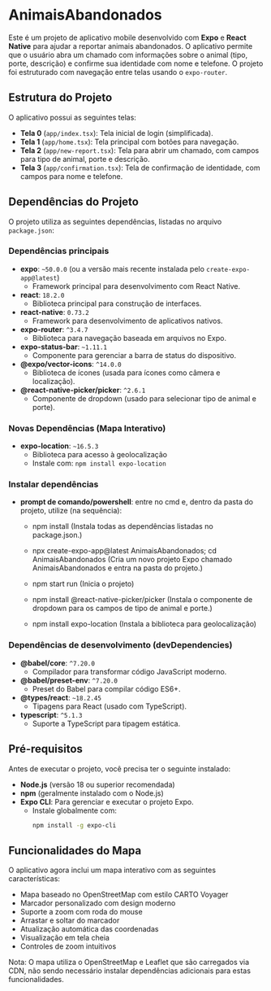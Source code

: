 # AnimaisAbandonados

Este é um projeto de aplicativo mobile desenvolvido com **Expo** e **React Native** para ajudar a reportar animais abandonados. O aplicativo permite que o usuário abra um chamado com informações sobre o animal (tipo, porte, descrição) e confirme sua identidade com nome e telefone. O projeto foi estruturado com navegação entre telas usando o `expo-router`.

## Estrutura do Projeto

O aplicativo possui as seguintes telas:
- **Tela 0** (`app/index.tsx`): Tela inicial de login (simplificada).
- **Tela 1** (`app/home.tsx`): Tela principal com botões para navegação.
- **Tela 2** (`app/new-report.tsx`): Tela para abrir um chamado, com campos para tipo de animal, porte e descrição.
- **Tela 3** (`app/confirmation.tsx`): Tela de confirmação de identidade, com campos para nome e telefone.

## Dependências do Projeto

O projeto utiliza as seguintes dependências, listadas no arquivo `package.json`:

### Dependências principais
- **expo**: `~50.0.0` (ou a versão mais recente instalada pelo `create-expo-app@latest`)
  - Framework principal para desenvolvimento com React Native.
- **react**: `18.2.0`
  - Biblioteca principal para construção de interfaces.
- **react-native**: `0.73.2`
  - Framework para desenvolvimento de aplicativos nativos.
- **expo-router**: `^3.4.7`
  - Biblioteca para navegação baseada em arquivos no Expo.
- **expo-status-bar**: `~1.11.1`
  - Componente para gerenciar a barra de status do dispositivo.
- **@expo/vector-icons**: `^14.0.0`
  - Biblioteca de ícones (usada para ícones como câmera e localização).
- **@react-native-picker/picker**: `^2.6.1`
  - Componente de dropdown (usado para selecionar tipo de animal e porte).

### Novas Dependências (Mapa Interativo)
- **expo-location**: `~16.5.3`
  - Biblioteca para acesso à geolocalização
  - Instale com: `npm install expo-location`

### Instalar dependências
- **prompt de comando/powershell**: entre no cmd e, dentro da pasta do projeto, utilize (na sequência):
   - npm install (Instala todas as dependências listadas no package.json.)

   - npx create-expo-app@latest AnimaisAbandonados;
     cd AnimaisAbandonados (Cria um novo projeto Expo chamado AnimaisAbandonados e entra na pasta do projeto.)

   - npm start run (Inicia o projeto)

   - npm install @react-native-picker/picker (Instala o componente de dropdown para os campos de tipo de animal e porte.)

   - npm install expo-location (Instala a biblioteca para geolocalização)

### Dependências de desenvolvimento (devDependencies)
- **@babel/core**: `^7.20.0`
  - Compilador para transformar código JavaScript moderno.
- **@babel/preset-env**: `^7.20.0`
  - Preset do Babel para compilar código ES6+.
- **@types/react**: `~18.2.45`
  - Tipagens para React (usado com TypeScript).
- **typescript**: `^5.1.3`
  - Suporte a TypeScript para tipagem estática.

## Pré-requisitos

Antes de executar o projeto, você precisa ter o seguinte instalado:
- **Node.js** (versão 18 ou superior recomendada)
- **npm** (geralmente instalado com o Node.js)
- **Expo CLI**: Para gerenciar e executar o projeto Expo.
  - Instale globalmente com:
    ```bash
    npm install -g expo-cli
    ```

## Funcionalidades do Mapa

O aplicativo agora inclui um mapa interativo com as seguintes características:
- Mapa baseado no OpenStreetMap com estilo CARTO Voyager
- Marcador personalizado com design moderno
- Suporte a zoom com roda do mouse
- Arrastar e soltar do marcador
- Atualização automática das coordenadas
- Visualização em tela cheia
- Controles de zoom intuitivos

Nota: O mapa utiliza o OpenStreetMap e Leaflet que são carregados via CDN, não sendo necessário instalar dependências adicionais para estas funcionalidades.